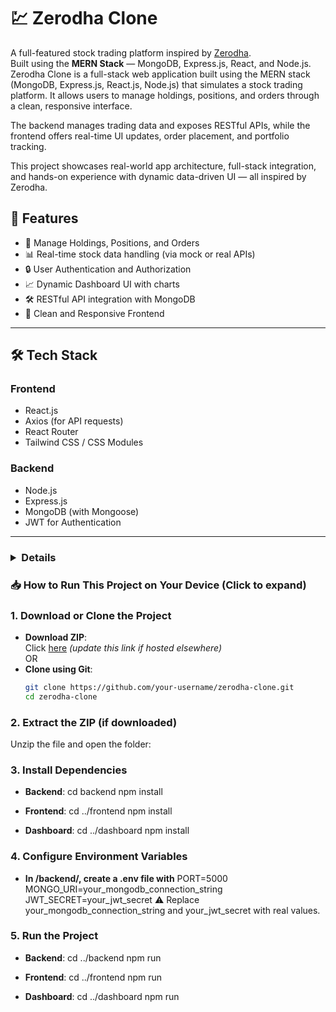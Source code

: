 # 💹 Zerodha Clone

A full-featured stock trading platform inspired by [Zerodha](https://zerodha.com/).  
Built using the **MERN Stack** — MongoDB, Express.js, React, and Node.js.
Zerodha Clone is a full-stack web application built using the MERN stack (MongoDB, Express.js, React.js, Node.js) that simulates a stock trading platform. It allows users to manage holdings, positions, and orders through a clean, responsive interface.

The backend manages trading data and exposes RESTful APIs, while the frontend offers real-time UI updates, order placement, and portfolio tracking.

This project showcases real-world app architecture, full-stack integration, and hands-on experience with dynamic data-driven UI — all inspired by Zerodha.

## 🚀 Features

- 🧾 Manage Holdings, Positions, and Orders
- 📊 Real-time stock data handling (via mock or real APIs)
- 🔒 User Authentication and Authorization
- 📈 Dynamic Dashboard UI with charts
- 🛠️ RESTful API integration with MongoDB
- 🎯 Clean and Responsive Frontend

---

## 🛠️ Tech Stack

### Frontend
- React.js
- Axios (for API requests)
- React Router
- Tailwind CSS / CSS Modules

### Backend
- Node.js
- Express.js
- MongoDB (with Mongoose)
- JWT for Authentication

---

### <details>
### <summary>📥 How to Run This Project on Your Device (Click to expand)</summary>

### 1. Download or Clone the Project

- **Download ZIP**:  
  Click [here](https://github.com/your-username/zerodha-clone/archive/refs/heads/main.zip) *(update this link if hosted elsewhere)*  
  OR  
- **Clone using Git**:
  ```bash
  git clone https://github.com/your-username/zerodha-clone.git
  cd zerodha-clone
  

### 2. Extract the ZIP (if downloaded)
Unzip the file and open the folder:


### 3. Install Dependencies

- **Backend**:
  cd backend
  npm install

- **Frontend**:
  cd ../frontend
  npm install

- **Dashboard**:
  cd ../dashboard
  npm install

### 4. Configure Environment Variables

- **In /backend/, create a .env file with**
  PORT=5000
  MONGO_URI=your_mongodb_connection_string
  JWT_SECRET=your_jwt_secret
  ⚠️ Replace your_mongodb_connection_string and your_jwt_secret with real values.

### 5. Run the Project

- **Backend**:
  cd ../backend
  npm run

- **Frontend**:
  cd ../frontend
  npm run

- **Dashboard**:
  cd ../dashboard
  npm run
